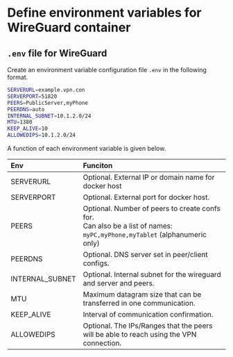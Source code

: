 # Define environment variables for WireGuard container
## `.env` file for WireGuard
Create an environment variable configuration file `.env` in the following format.

```sh
SERVERURL=example.vpn.con
SERVERPORT=51820
PEERS=PublicServer,myPhone
PEERDNS=auto
INTERNAL_SUBNET=10.1.2.0/24
MTU=1380
KEEP_ALIVE=10
ALLOWEDIPS=10.1.2.0/24
```

A function of each environment variable is given below.

|Env|Funciton|
|:----|:----|
|SERVERURL|Optional. External IP or domain name for docker host|
|SERVERPORT|Optional. External port for docker host.|
|PEERS|Optional. Number of peers to create confs for. <br> Can also be a list of names: `myPC,myPhone,myTablet` (alphanumeric only)|
|PEERDNS|Optional. DNS server set in peer/client configs.|
|INTERNAL_SUBNET|Optional. Internal subnet for the wireguard and server and peers.|
|MTU|Maximum datagram size that can be transferred in one communication.|
|KEEP_ALIVE|Interval of communication confirmation.|
|ALLOWEDIPS|Optional. The IPs/Ranges that the peers will be able to reach using the VPN connection.|
